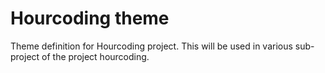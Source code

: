# Hourcoding theme

Theme definition for Hourcoding project.
This will be used in various sub-project of the project hourcoding.
